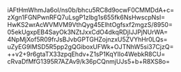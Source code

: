 iAFtHmWhmJa6oI/ns0b/bhcu5RC8d9ocwF0CMMDdA+c=
zXgn1FGNPwnRFQ7uLsgP1zlbg1s655fk6NsHwscpNsI=
HwKS2wrAcWVMVM9VthQyg45ElhtOgfsxf2mgzS/8950=
05ekUgxpEB4SayOk3NZtJxxCdO4dkqRDjIJJPjNUrWA=
4NpMjXof5R09frJsBJvbGPTGHZojnzxU5ZVYhHr0LQs=
uZyEG9IMSD5R5pp2gQGiboxUFWk+OJTNhW5si37CjzQ=
++v2+9r6gtaTX33zpqEhdv+Z1sP1KqYIIo4WebkR8CU=
cRvaDfMfG1395R7AZAv9/k36pCQnmjUJs5+b+R8XS8o=

